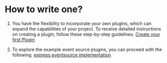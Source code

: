 # How to write one?
1. You have the flexibility to incorporate your own plugins, which can expand the capabilities of your project. To receive detailed instructions on creating a plugin, follow these step-by-step guidelines. [Create your first Plugin](https://github.com/godspeedsystems/gs-plugins/blob/main/README.md)


2. To explore the example event source plugins, you can proceed with the following. [express eventsource implementation](https://github.com/godspeedsystems/gs-plugins/blob/main/plugins/express-as-http/src/index.ts)